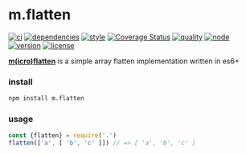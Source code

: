 m.flatten
===
[![ci](https://img.shields.io/travis/ivoputzer/m.flatten.svg?style=flat-square)](https://travis-ci.org/ivoputzer/m.flatten) [![dependencies](https://img.shields.io/badge/dependencies-none-blue.svg?style=flat-square&colorB=44CC11)](package.json) [![style](https://img.shields.io/badge/coding%20style-standard-brightgreen.svg?style=flat-square)](http://standardjs.com/) [![Coverage Status](https://img.shields.io/coveralls/ivoputzer/m.flatten.svg?style=flat-square)](https://coveralls.io/github/ivoputzer/m.flatten?branch=master) [![quality](http://npm.packagequality.com/shield/m.flatten.svg?style=flat-square&colorB=44CC11)](http://packagequality.com/#?package=m.flatten) [![node](https://img.shields.io/badge/node-6%2B-blue.svg?style=flat-square)](https://nodejs.org/docs/v6.0.0/api) [![version](https://img.shields.io/npm/v/m.flatten.svg?style=flat-square&colorB=007EC6)](https://www.npmjs.com/package/m.flatten) [![license](https://img.shields.io/npm/l/m.flatten.svg?style=flat-square&colorB=007EC6)](https://spdx.org/licenses/MIT)

**[m(icro)](https://github.com/ivoputzer/m.cro#readme)[flatten](https://github.com/ivoputzer/m.flatten)** is a simple array flatten implementation written in es6+

### install
```sh
npm install m.flatten
```

### usage
```javascript
const {flatten} = require('.')
flatten(['a', [ 'b', 'c' ]]) // => [ 'a', 'b', 'c' ]
```
